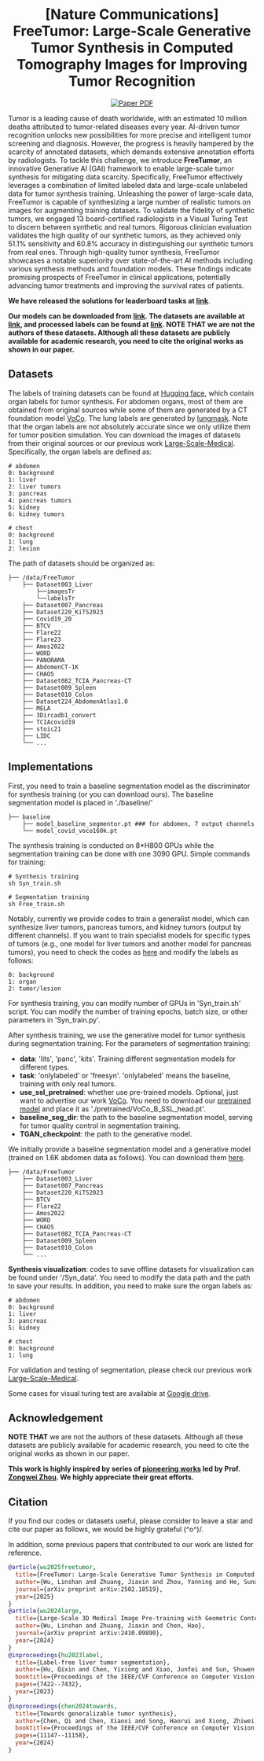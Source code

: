 <div align="center">
<h1>[Nature Communications] FreeTumor: Large-Scale Generative Tumor Synthesis in Computed Tomography Images for Improving Tumor Recognition</h1>

<a href="https://arxiv.org/abs/2502.18519"><img src='https://img.shields.io/badge/arXiv-Preprint-red' alt='Paper PDF'></a>
</div>

Tumor is a leading cause of death worldwide, with an estimated 10 million deaths attributed to tumor-related diseases every year. AI-driven tumor recognition unlocks new possibilities for more precise and intelligent tumor screening and diagnosis. However, the progress is heavily hampered by the scarcity of annotated datasets, which demands extensive annotation efforts by radiologists. To tackle this challenge, we introduce **FreeTumor**, an innovative Generative AI (GAI) framework to enable large-scale tumor synthesis for mitigating data scarcity. Specifically, FreeTumor effectively leverages a combination of limited labeled data and large-scale unlabeled data for tumor synthesis training. Unleashing the power of large-scale data, FreeTumor is capable of synthesizing a large number of realistic tumors on images for augmenting training datasets. To validate the fidelity of synthetic tumors, we engaged 13 board-certified radiologists in a Visual Turing Test to discern between synthetic and real tumors. Rigorous clinician evaluation validates the high quality of our synthetic tumors, as they achieved only 51.1% sensitivity and 60.8% accuracy in distinguishing our synthetic tumors from real ones. Through high-quality tumor synthesis, FreeTumor showcases a notable superiority over state-of-the-art AI methods including various synthesis methods and foundation models. These findings indicate promising prospects of FreeTumor in clinical applications, potentially advancing tumor treatments and improving the survival rates of patients.

**We have released the solutions for leaderboard tasks at [link](./FreeTumor-leaderboard)**.

**Our models can be downloaded from [link](https://huggingface.co/Luffy503/FreeTumor). The datasets are available at [link](https://huggingface.co/datasets/Luffy503/VoCo_Downstream), and processed labels can be found at [link](https://huggingface.co/datasets/Luffy503/FreeTumor). NOTE THAT we are not the authors of these datasets. Although all these datasets are publicly available for academic research, you need to cite the original works as shown in our paper.**

## Datasets

The labels of training datasets can be found at [Hugging face](https://huggingface.co/datasets/Luffy503/FreeTumor), which contain organ labels for tumor synthesis. For abdomen organs, most of them are obtained from original sources while some of them are generated by a CT foundation model [VoCo](https://github.com/Luffy03/Large-Scale-Medical). The lung labels are generated by [lungmask](https://github.com/JoHof/lungmask). Note that the organ labels are not absolutely accurate since we only utilize them for tumor position simulation. You can download the images of datasets from their original sources or our previous work [Large-Scale-Medical](https://github.com/Luffy03/Large-Scale-Medical). Specifically, the organ labels are defined as:
```
# abdomen
0: background
1: liver
2: liver tumors
3: pancreas
4: pancreas tumors
5: kidney
6: kidney tumors

# chest
0: background
1: lung
2: lesion
```

The path of datasets should be organized as:
```
├── /data/FreeTumor
    ├── Dataset003_Liver
        ├──imagesTr
        └──labelsTr
    ├── Dataset007_Pancreas
    ├── Dataset220_KiTS2023
    ├── Covid19_20
    ├── BTCV
    ├── Flare22
    ├── Flare23
    ├── Amos2022
    ├── WORD
    ├── PANORAMA
    ├── AbdomenCT-1K
    ├── CHAOS
    ├── Dataset082_TCIA_Pancreas-CT
    ├── Dataset009_Spleen
    ├── Dataset010_Colon
    ├── Dataset224_AbdomenAtlas1.0
    ├── MELA
    ├── 3Dircadb1_convert
    ├── TCIAcovid19
    ├── stoic21
    ├── LIDC
    └── ...
```

## Implementations

First, you need to train a baseline segmentation model as the discriminator for synthesis training (or you can download ours). The baseline segmentation model is placed in './baseline/'
```
├── baseline
    ├── model_baseline_segmentor.pt ### for abdomen, 7 output channels
    └── model_covid_voco160k.pt
```

The synthesis training is conducted on 8*H800 GPUs while the segmentation training can be done with one 3090 GPU. Simple commands for training:
```
# Synthesis training
sh Syn_train.sh

# Segmentation training
sh Free_train.sh
```

Notably, currently we provide codes to train a generalist model, which can synthesize liver tumors, pancreas tumors, and kidney tumors (output by different channels). If you want to train specialist models for specific types of tumors (e.g., one model for liver tumors and another model for pancreas tumors), you need to check the codes as [here](https://github.com/Luffy03/FreeTumor/blob/main/FreeTumor-Chest/models/TumorGAN.py) and modify the labels as follows:
```
0: background
1: organ
2: tumor/lesion
```

For synthesis training, you can modify number of GPUs in 'Syn_train.sh' script. You can modify the number of training epochs, batch size, or other parameters in 'Syn_train.py'.

After synthesis training, we use the generative model for tumor synthesis during segmentation training. For the parameters of segmentation training:

- **data**: 'lits', 'panc', 'kits'. Training different segmentation models for different types. 
- **task**: 'onlylabeled' or 'freesyn'. 'onlylabeled' means the baseline, training with only real tumors.
- **use_ssl_pretrained**: whether use pre-trained models. Optional, just want to advertise our work [VoCo](https://github.com/Luffy03/Large-Scale-Medical). You need to download our [pretrained model](https://huggingface.co/Luffy503/VoCo/resolve/main/VoCo_B_SSL_head.pt?download=true) and place it as './pretrained/VoCo_B_SSL_head.pt'.
- **baseline_seg_dir**: the path to the baseline segmentation model, serving for tumor quality control in segmentation training.
- **TGAN_checkpoint**: the path to the generative model.

We initially provide a baseline segmentation model and a generative model (trained on 1.6K abdomen data as follows). You can download them [here](https://huggingface.co/Luffy503/FreeTumor).

```
├── /data/FreeTumor
    ├── Dataset003_Liver
    ├── Dataset007_Pancreas
    ├── Dataset220_KiTS2023
    ├── BTCV
    ├── Flare22
    ├── Amos2022
    ├── WORD
    ├── CHAOS
    ├── Dataset082_TCIA_Pancreas-CT
    ├── Dataset009_Spleen
    ├── Dataset010_Colon
    └── ...
```

**Synthesis visualization**: codes to save offline datasets for visualization can be found under '/Syn_data'. You need to modify the data path and the path to save your results. In addition, you need to make sure the organ labels as:
```
# abdomen
0: background
1: liver
3: pancreas
5: kidney

# chest
0: background
1: lung
```

For validation and testing of segmentation, please check our previous work [Large-Scale-Medical](https://github.com/Luffy03/Large-Scale-Medical/tree/main/Downstream).

Some cases for visual turing test are available at [Google drive](https://drive.google.com/file/d/1AS4EHYRKpJpeizKhokm3bypChXPGZ2Hf/view?usp=sharing).

## Acknowledgement

 **NOTE THAT** we are not the authors of these datasets. Although all these datasets are publicly available for academic research, you need to cite the original works as shown in our paper. 
 
**This work is highly inspired by series of [pioneering works](https://github.com/MrGiovanni/SyntheticTumors) led by Prof.  [Zongwei Zhou](https://scholar.google.com/citations?user=JVOeczAAAAAJ&hl=en). We highly appreciate their great efforts.**

## Citation

If you find our codes or datasets useful, please consider to leave a star and cite our paper as follows, we would be highly grateful (^o^)/. 

In addition, some previous papers that contributed to our work are listed for reference.

```bibtex
@article{wu2025freetumor,
  title={FreeTumor: Large-Scale Generative Tumor Synthesis in Computed Tomography Images for Improving Tumor Recognition},
  author={Wu, Linshan and Zhuang, Jiaxin and Zhou, Yanning and He, Sunan and Ma, Jiabo and Luo, Luyang and Wang, Xi and Ni, Xuefeng and Zhong, Xiaoling and Wu, Mingxiang and others},
  journal={arXiv preprint arXiv:2502.18519},
  year={2025}
}
@article{wu2024large,
  title={Large-Scale 3D Medical Image Pre-training with Geometric Context Priors},
  author={Wu, Linshan and Zhuang, Jiaxin and Chen, Hao},
  journal={arXiv preprint arXiv:2410.09890},
  year={2024}
}
@inproceedings{hu2023label,
  title={Label-free liver tumor segmentation},
  author={Hu, Qixin and Chen, Yixiong and Xiao, Junfei and Sun, Shuwen and Chen, Jieneng and Yuille, Alan L and Zhou, Zongwei},
  booktitle={Proceedings of the IEEE/CVF Conference on Computer Vision and Pattern Recognition},
  pages={7422--7432},
  year={2023}
}
@inproceedings{chen2024towards,
  title={Towards generalizable tumor synthesis},
  author={Chen, Qi and Chen, Xiaoxi and Song, Haorui and Xiong, Zhiwei and Yuille, Alan and Wei, Chen and Zhou, Zongwei},
  booktitle={Proceedings of the IEEE/CVF Conference on Computer Vision and Pattern Recognition},
  pages={11147--11158},
  year={2024}
}
```
